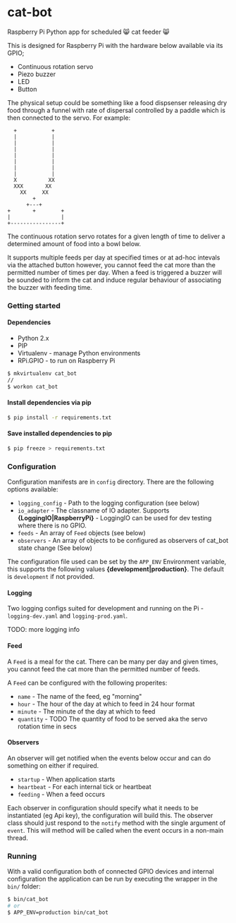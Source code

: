 # cat-bot
Raspberry Pi Python app for scheduled :smile_cat: cat feeder :smile_cat:

This is designed for Raspberry Pi with the hardware below available via its GPIO;

* Continuous rotation servo
* Piezo buzzer
* LED
* Button

The physical setup could be something like a food dispsenser releasing dry food through a funnel with rate of dispersal controlled by a paddle which is then connected to the servo. For example:

```
  +           +
  |           |
  |           |
  |           |
  |           |
  |           |
  |           |
  |           |
  X          XX
  XXX       XX
    XX     XX
        +
      +---+
+       +        +
|                |
+----------------+
```

The continuous rotation servo rotates for a given length of time to deliver a determined amount of food into a bowl below.

It supports multiple feeds per day at specified times or at ad-hoc intevals via the attached button however, you cannot feed the cat more than the permitted number of times per day. When a feed is triggered a buzzer will be sounded to inform the cat and induce regular behaviour of associating the buzzer with feeding time.

### Getting started

#### Dependencies

* Python 2.x
* PIP
* Virtualenv - manage Python environments
* RPi.GPIO - to run on Raspberry Pi


```bash
$ mkvirtualenv cat_bot
//
$ workon cat_bot
```


#### Install dependencies via pip

```bash
$ pip install -r requirements.txt
```

#### Save installed dependencies to pip

```bash
$ pip freeze > requirements.txt
```

### Configuration

Configuration manifests are in `config` directory. There are the following options available:

* `logging_config` - Path to the logging configuration (see below)
* `io_adapter` - The classname of IO adapter. Supports **{LoggingIO|RaspberryPi}** - LoggingIO can be used for dev testing where there is no GPIO.
* `feeds` - An array of `Feed` objects (see below)
* `observers` - An array of objects to be configured as observers of cat_bot state change (See below)

The configuration file used can be set by the `APP_ENV` Environment variable, this supports the following values **{development|production}**. The default is `development` if not provided.

#### Logging

Two logging configs suited for development and running on the Pi - `logging-dev.yaml` and `logging-prod.yaml`.

TODO: more logging info

#### Feed

A `Feed` is a meal for the cat. There can be many per day and given times, you cannot feed the cat more than the permitted number of feeds.

A `Feed` can be configured with the following properites:

* `name` - The name of the feed, eg "morning"
* `hour` - The hour of the day at which to feed in 24 hour format
* `minute` - The minute of the day at which to feed
* `quantity` - TODO The quantity of food to be served aka the servo rotation time in secs

#### Observers

An observer will get notified when the events below occur and can do something on either if required.

* `startup` - When application starts
* `heartbeat` - For each internal tick or heartbeat
* `feeding` - When a feed occurs

Each observer in configuration should specify what it needs to be instantiated (eg Api key), the configuration will build this. The observer class should just respond to the `notify` method with the single argument of `event`. This will method will be called when the event occurs in a non-main thread.

### Running

With a valid configuration both of connected GPIO devices and internal configuration the application can be run by executing the wrapper in the `bin/` folder:

```bash
$ bin/cat_bot
# or
$ APP_ENV=production bin/cat_bot
```

